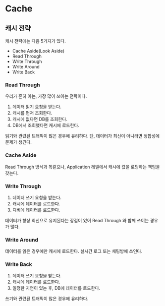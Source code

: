# Cache

## 캐시 전략

캐시 전략에는 다음 5가지가 있다.

* Cache Aside(Look Aside)
* Read Through
* Write Through
* Write Around
* Write Back

### Read Through

우리가 흔히 아는, 가장 많이 쓰이는 전략이다.

1. 데이터 읽기 요청을 받는다.
2. 캐시를 먼저 조회한다.
3. 캐시에 없다면 DB를 조회한다.
4. DB에서 조회했다면 캐시에 로드한다.

읽기와 관련된 트래픽이 많은 경우에 유리하다. 단, 데이터가 최신이 아니라면 정합성에 문제가 생긴다.

### Cache Aside

Read Through 방식과 똑같으나, Application 레벨에서 캐시에 값을 로딩하는 책임을 갖는다.

### Write Through

1. 데이터 쓰기 요청을 받는다.
2. 캐시에 데이터를 로드한다.
3. 디비에 데이터를 로드한다.

데이터가 항상 최신으로 유지된다는 장점이 있어 Read Through 와 함께 쓰이는 경우가 많다.

### Write Around

데이터를 읽은 경우에만 캐시에 로드한다. 실시간 로그 또는 채팅방에 쓰인다.

### Write Back

1. 데이터 쓰기 요청을 받는다.
2. 캐시에 데이터를 로드한다.
3. 일정한 지연이 있는 후, DB에 데이터를 로드한다.

쓰기와 관련된 트래픽이 많은 경우에 유리하다.
